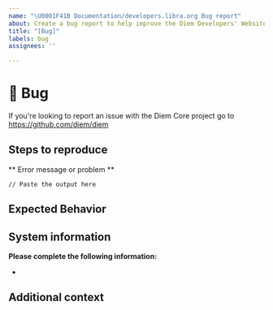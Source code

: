 ```yaml
---
name: "\U0001F41B Documentation/developers.libra.org Bug report"
about: Create a bug report to help improve the Diem Developers' Website
title: "[Bug]"
labels: bug
assignees: ''

---
```


# 🐛 Bug

If you're looking to report an issue with the Diem Core project go to https://github.com/diem/diem

<!-- A clear and concise description of what the bug is.

If you've uncovered a security issue, please email security@libra.org -->

## Steps to reproduce

<!-- Please include all steps to reproduce the issue -->

** Error message or problem **
```
// Paste the output here
```

## Expected Behavior

<!-- A clear and concise description of what you expected to happen. -->

## System information

**Please complete the following information:**
- <!-- Browser type and version -->


## Additional context

<!-- Add any other context about the problem here. -->
